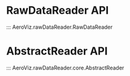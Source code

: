 # RawDataReader API

::: AeroViz.rawDataReader.RawDataReader

# AbstractReader API

::: AeroViz.rawDataReader.core.AbstractReader
